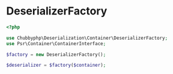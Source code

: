 # DeserializerFactory

```php
<?php

use Chubbyphp\Deserialization\Container\DeserializerFactory;
use Psr\Container\ContainerInterface;

$factory = new DeserializerFactory();

$deserializer = $factory($container);
```
